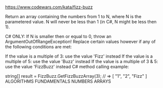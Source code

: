 https://www.codewars.com/kata/fizz-buzz

Return an array containing the numbers from 1 to N, where N is the parametered value. N will never be less than 1 (in C#, N might be less then 1).

C# ONLY: If N is smaller then or equal to 0, throw an ArgumentOutOfRangeException!
Replace certain values however if any of the following conditions are met:

If the value is a multiple of 3: use the value 'Fizz' instead
If the value is a multiple of 5: use the value 'Buzz' instead
If the value is a multiple of 3 & 5: use the value 'FizzBuzz' instead
C# method calling example:

string[] result = FizzBuzz.GetFizzBuzzArray(3); // => [ "1", "2", "Fizz" ]
ALGORITHMS FUNDAMENTALS NUMBERS ARRAYS